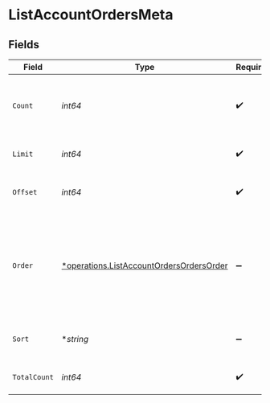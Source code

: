 # ListAccountOrdersMeta


## Fields

| Field                                                                                                      | Type                                                                                                       | Required                                                                                                   | Description                                                                                                |
| ---------------------------------------------------------------------------------------------------------- | ---------------------------------------------------------------------------------------------------------- | ---------------------------------------------------------------------------------------------------------- | ---------------------------------------------------------------------------------------------------------- |
| `Count`                                                                                                    | *int64*                                                                                                    | :heavy_check_mark:                                                                                         | Count of the resources returned in the response.                                                           |
| `Limit`                                                                                                    | *int64*                                                                                                    | :heavy_check_mark:                                                                                         | Total limit of the response.                                                                               |
| `Offset`                                                                                                   | *int64*                                                                                                    | :heavy_check_mark:                                                                                         | Amount of resource to offset in the response.                                                              |
| `Order`                                                                                                    | [*operations.ListAccountOrdersOrdersOrder](../../../pkg/models/operations/listaccountordersordersorder.md) | :heavy_minus_sign:                                                                                         | The ordering of the response.<br/>* ASC - Ascending order<br/>* DESC - Descending order                    |
| `Sort`                                                                                                     | **string*                                                                                                  | :heavy_minus_sign:                                                                                         | The field that the list is sorted by.                                                                      |
| `TotalCount`                                                                                               | *int64*                                                                                                    | :heavy_check_mark:                                                                                         | Total count of all the resources.                                                                          |